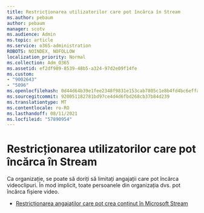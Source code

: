 ```yaml
---
title: Restricționarea utilizatorilor care pot încărca în Stream
ms.author: pebaum
author: pebaum
manager: scotv
ms.audience: Admin
ms.topic: article
ms.service: o365-administration
ROBOTS: NOINDEX, NOFOLLOW
localization_priority: Normal
ms.collection: Adm_O365
ms.assetid: ef2df989-8539-48b5-a324-97d2e09f14fe
ms.custom:
- "9002643"
- "5096"
ms.openlocfilehash: 0d44d64b39e1fee2348f9831e153cab7805c1e8b4fd4bc6effa0968c71666d13
ms.sourcegitcommit: 920051182781bd97ce4d4d6fbd268cb37b84d239
ms.translationtype: MT
ms.contentlocale: ro-RO
ms.lasthandoff: 08/11/2021
ms.locfileid: "57890954"
---
```

# <a name="restrict-users-who-can-upload-to-stream"></a>Restricționarea utilizatorilor care pot încărca în Stream

Ca organizație, se poate să doriți să limitați angajații care pot încărca videoclipuri. În mod implicit, toate persoanele din organizația dvs. pot încărca fișiere video.

- [Restricționarea angajaților care pot crea conținut în Microsoft Stream](https://docs.microsoft.com/stream/restrict-uploaders)

